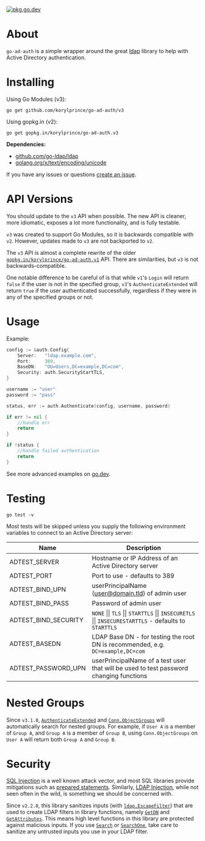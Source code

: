 [![pkg.go.dev](https://img.shields.io/badge/go.dev-reference-007d9c?logo=go&logoColor=white&style=flat-square)](https://pkg.go.dev/github.com/korylprince/go-ad-auth/v3)

# About

`go-ad-auth` is a simple wrapper around the great [ldap](https://github.com/go-ldap/ldap) library to help with Active Directory authentication.

# Installing

Using Go Modules (v3): 

`go get github.com/korylprince/go-ad-auth/v3`

Using gopkg.in (v2):

`go get gopkg.in/korylprince/go-ad-auth.v3`

**Dependencies:**

* [github.com/go-ldap/ldap](https://github.com/go-ldap/ldap)
* [golang.org/x/text/encoding/unicode](https://pkg.go.dev/golang.org/x/text/encoding/unicode)

If you have any issues or questions [create an issue](https://github.com/korylprince/go-ad-auth/issues).

# API Versions

You should update to the `v3` API when possible. The new API is cleaner, more idiomatic, exposes a lot more functionality, and is fully testable.

`v3` was created to support Go Modules, so it is backwards compatible with `v2`. However, updates made to `v3` are not backported to `v2`.

The `v3` API is almost a complete rewrite of the older [`gopkg.in/korylprince/go-ad-auth.v1`](https://pkg.go.dev/gopkg.in/korylprince/go-ad-auth.v1) API. There are similarities, but `v3` is not backwards-compatible. 


One notable difference to be careful of is that while `v1`'s `Login` will return `false` if the user is not in the specified group, `v3`'s `AuthenticateExtended` will return `true` if the user authenticated successfully, regardless if they were in any of the specified groups or not.

# Usage

Example:

```go
config := &auth.Config{
    Server:   "ldap.example.com",
    Port:     389,
    BaseDN:   "OU=Users,DC=example,DC=com",
    Security: auth.SecurityStartTLS,
}

username := "user"
password := "pass"

status, err := auth.Authenticate(config, username, password)

if err != nil {
    //handle err
    return
}

if !status {
    //handle failed authentication
    return
}
```

See more advanced examples on [go.dev](https://pkg.go.dev/github.com/korylprince/go-ad-auth/v3?tab=doc#pkg-examples).

# Testing

`go test -v`

Most tests will be skipped unless you supply the following environment variables to connect to an Active Directory server:

| Name                    | Description |
| ----------------------- | ------------- |
| ADTEST_SERVER           | Hostname or IP Address of an Active Directory server |
| ADTEST_PORT             | Port to use - defaults to 389 |
| ADTEST_BIND_UPN         | userPrincipalName (user@domain.tld) of admin user |
| ADTEST_BIND_PASS        | Password of admin user |
| ADTEST_BIND_SECURITY    | `NONE` \|\| `TLS` \|\| `STARTTLS` \|\| `INSECURETLS` \|\| `INSECURESTARTTLS` - defaults to `STARTTLS` |
| ADTEST_BASEDN           | LDAP Base DN - for testing the root DN is recommended, e.g. `DC=example,DC=com` |
| ADTEST_PASSWORD_UPN     | userPrincipalName of a test user that will be used to test password changing functions |

# Nested Groups

Since `v3.1.0`, [`AuthenticateExtended`](https://pkg.go.dev/github.com/korylprince/go-ad-auth/v3?tab=doc#AuthenticateExtended) and [`Conn.ObjectGroups`](https://pkg.go.dev/github.com/korylprince/go-ad-auth/v3?tab=doc#Conn.ObjectGroups) will automatically search for nested groups. For example, if `User A` is a member of `Group A`, and `Group A` is a member of `Group B`, using `Conn.ObjectGroups` on `User A` will return both `Group A` and `Group B`.

# Security

[SQL Injection](https://en.wikipedia.org/wiki/SQL_injection) is a well known attack vector, and most SQL libraries provide mitigations such as [prepared statements](https://en.wikipedia.org/wiki/Prepared_statement). Similarly, [LDAP Injection](https://www.owasp.org/index.php/Testing_for_LDAP_Injection_\(OTG-INPVAL-006\)), while not seen often in the wild, is something we should be concerned with.

Since `v2.2.0`, this library sanitizes inputs (with [`ldap.EscapeFilter`](https://pkg.go.dev/github.com/go-ldap/ldap/v3?tab=doc#EscapeFilter)) that are used to create LDAP filters in library functions, namely [`GetDN`](https://pkg.go.dev/github.com/korylprince/go-ad-auth/v3#Conn.GetDN) and [`GetAttributes`](https://pkg.go.dev/github.com/korylprince/go-ad-auth/v3#Conn.GetAttributes). This means high level functions in this library are protected against malicious inputs. If you use [`Search`](https://pkg.go.dev/github.com/korylprince/go-ad-auth/v3#Conn.Search) or [`SearchOne`](https://pkg.go.dev/github.com/korylprince/go-ad-auth/v3#Conn.SearchOne), take care to sanitize any untrusted inputs you use in your LDAP filter.
